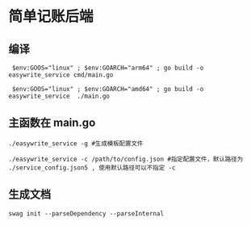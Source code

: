 # 简单记账后端

## 编译
```shell
 $env:GOOS="linux" ; $env:GOARCH="arm64" ; go build -o easywrite_service cmd/main.go
```
```shell
 $env:GOOS="linux" ; $env:GOARCH="amd64" ; go build -o easywrite_service  ./main.go
```

## 主函数在 main.go
```shell
./easywrite_service -g #生成模板配置文件
```
```shell
./easywrite_service -c /path/to/config.json #指定配置文件，默认路径为 ./service_config.json5 , 使用默认路径可以不指定 -c
```

## 生成文档
```shell
swag init --parseDependency --parseInternal
```
